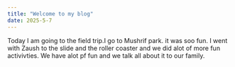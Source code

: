 ```yaml
---
title: "Welcome to my blog"
date: 2025-5-7
---
```

Today I am going to the field trip.I go to Mushrif park. it was soo fun. I went with Zaush to the slide and the roller 
coaster and we did alot of more fun activivties. We have alot pf fun and we talk all about it to our family.
